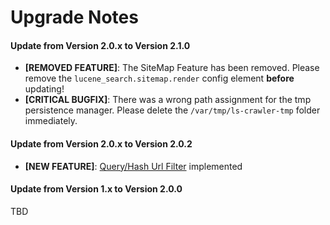 # Upgrade Notes

#### Update from Version 2.0.x to Version 2.1.0
- **[REMOVED FEATURE]**: The SiteMap Feature has been removed. Please remove the `lucene_search.sitemap.render` config element **before** updating!
- **[CRITICAL BUGFIX]**: There was a wrong path assignment for the tmp persistence manager. Please delete the `/var/tmp/ls-crawler-tmp` folder immediately.

#### Update from Version 2.0.x to Version 2.0.2
- **[NEW FEATURE]**: [Query/Hash Url Filter](docs/00_Configuration_Values.md) implemented

#### Update from Version 1.x to Version 2.0.0
TBD